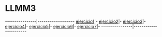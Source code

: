 # LLMM3
----------------|-------------------
[ejercicio1](XML/actividad1.xml)|-
[ejercicio2](XML/ex2.xml)|-
[ejercicio3](XML/ex3.xml)|-
[ejercicio4](XML/ex4.xml)|-
[ejercicio5](XML/Ex5a.xml)|-
[ejercicio6](XML/Ex6.xml)|-
[ejercicio7](XML/Ex7.txt)|-
----------------|-----------------------
